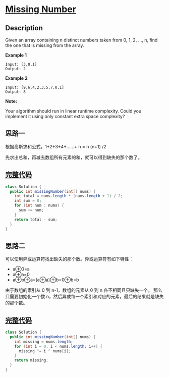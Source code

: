 # [Missing Number][title]

## Description

Given an array containing n distinct numbers taken from 0, 1, 2, ..., n, find the one that is missing from the array.

**Example 1**

```
Input: [3,0,1]
Output: 2
```

**Example 2**

```
Input: [9,6,4,2,3,5,7,0,1]
Output: 8
```

**Note:**

Your algorithm should run in linear runtime complexity. Could you implement it using only constant extra space complexity?

## 思路一

根据高斯求和公式，1+2+3+4+……+ n = n (n+1) /2

先求出总和，再减去数组所有元素的和，就可以得到缺失的那个数了。

## [完整代码][src]

```java
class Solution {
  public int missingNumber(int[] nums) {
    int total = nums.length * (nums.length + 1) / 2;
    int sum = 0;
    for (int num : nums) {
      sum += num;
    }
    return total - sum;
  }
}
```

## 思路二

可以使用异或运算符找出缺失的那个数。异或运算符有如下特性：

* a⊕0=a
* a⊕a=0
* a⊕b⊕a=(a⊕a)⊕b=0⊕b=b

由于数组的索引从 0 到 n-1，数组的元素从 0 到 n 各不相同且只缺失一个。
那么只需要初始化一个数 n，然后异或每一个索引和对应的元素，最后的结果就是缺失的那个数。

## [完整代码][src2]

```java
class Solution {
  public int missingNumber(int[] nums) {
    int missing = nums.length;
    for (int i = 0; i < nums.length; i++) {
      missing ^= i ^ nums[i];
    }
    return missing;
  }
}
```


[title]: https://leetcode.com/problems/missing-number
[src]: https://github.com/andavid/leetcode-java/blob/master/src/com/andavid/leetcode/_268/Solution.java
[src2]: https://github.com/andavid/leetcode-java/blob/master/src/com/andavid/leetcode/_268/Solution2.java
